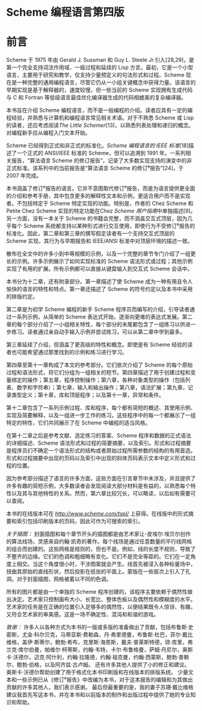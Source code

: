 # Scheme 编程语言第四版

# 前言

Scheme 于 1975 年由 Gerald J. Sussman 和 Guy L. Steele Jr.引入[28,29]，是第一个完全支持词法作用域、一级过程和延续的 Lisp 方言。最初，它是一个小型语言，主要用于研究和教学，仅支持少量预定义的句法形式和过程。Scheme 现在是一种完整的通用编程语言，尽管它仍从一小组关键概念中获得力量。该语言的早期实现是基于解释器的，速度较慢，但一些当前的 Scheme 实现拥有生成代码与 C 和 Fortran 等低级语言最佳优化编译器生成的代码相媲美的复杂编译器。

本书旨在介绍 Scheme 编程语言，而不是一般编程的介绍。读者应具有一定的编程经验，并熟悉与计算机和编程语言常见相关术语。对于不熟悉 Scheme 或 Lisp 的读者，还应考虑阅读*The Little Schemer*[13]，以熟悉列表处理和递归的概念。对编程新手应从编程入门文本开始。

Scheme 已经得到正式和非正式的标准化。*Scheme 编程语言的 IEEE 标准*[18]描述了一个正式的 ANSI/IEEE 标准的 Scheme，但可以追溯到 1991 年。一系列相关报告，“算法语言 Scheme 的修订报告”，记录了大多数实现支持的演变中的非正式标准。该系列中的当前报告是“算法语言 Scheme 的修订⁶报告”[24]，于 2007 年完成。

本书涵盖了修订⁶报告的语言。它并不意图取代修订⁶报告，而是为语言提供更全面的介绍和参考手册，其中包含更多的解释性文本和示例，更适合用户而不是实现者。不包括特定于 Scheme 特定实现的功能。特别是，作者的 Chez Scheme 和 Petite Chez Scheme 实现的特定功能在*Chez Scheme 用户指南*中单独描述[9]。另一方面，没有一本关于 Scheme 的书籍会完整，而不涵盖交互式顶层，因为几乎每个 Scheme 系统都支持以某种形式进行交互使用，即使行为不受修订⁶报告的标准化。因此，第二章和第三章的撰写假定读者有一个支持交互式顶层的 Scheme 实现，其行为与早期报告和 IEEE/ANSI 标准中对顶层环境的描述一致。

散布在全文中的许多小到中等规模的示例，以及一个完整的章节专门介绍了一组更长的示例。许多示例展示了如何实现标准的 Scheme 语法形式或过程；其他示例实现了有用的扩展。所有示例都可以直接从键盘输入到交互式 Scheme 会话中。

本书分为十二章，还有附录部分。第一章描述了使 Scheme 成为一种有用且令人愉快的语言的特性和特点。第一章还描述了 Scheme 的符号约定以及本书中采用的排版约定。

第二章是为初学 Scheme 编程的新手 Scheme 程序员而编写的介绍，引导读者通过一系列示例，从简单的 Scheme 表达式开始，逐渐向更难的表达式发展。第二章的每个部分介绍了一小组相关特性，每个部分的末尾都包含了一组练习以供进一步练习。读者通过亲自动手输入示例并尝试练习，可以从第二章中学到最多。

第三章延续了介绍，但涵盖了更高级的特性和概念。即使是有 Scheme 经验的读者也可能希望通过那里找到的示例和练习进行学习。

第四章至第十一章构成了本文的参考部分。它们依次介绍了 Scheme 的每个原始过程和语法形式，将它们分组为一组相关的短节。第四章描述了用于创建过程和变量绑定的操作；第五章，程序控制操作；第六章，各种对象类型的操作（包括列表、数字和字符串）；第七章，输入和输出操作；第八章，语法扩展；第九章，记录类型定义；第十章，库和顶层程序；以及第十一章，异常和条件。

第十二章包含了一系列示例过程、库和程序，每个都有简短的概述、其使用示例、实现及简要解释，以及一组进一步工作的练习。这些程序中的每一个都展示了一组特定的特性，它们共同展示了在 Scheme 中编程的适当风格。

在第十二章之后是参考文献、选定练习的答案、Scheme 程序和数据的正式语法的详细描述、Scheme 语法形式和过程的简要摘要，以及索引。形式和过程摘要是程序员们不确定一个语法形式的结构或者原始过程所需参数的结构的有用首选。形式和过程摘要中出现的页码以及索引中出现的斜体页码表示文本中定义形式和过程的位置。

因为参考部分描述了语言的许多方面，这些方面在引言章节中未涉及，并且提供了许多有趣的简短示例，大多数读者会发现阅读大部分材料是有益的，以熟悉每个特性以及其与其他特性的关系。然而，第六章比较冗长，可以略读，以后如有需要可以查阅。

本书的在线版本可在 *http://www.scheme.com/tspl/* 上获得。在线版中的形式摘要和索引包括印刷版本的页码，因此可作为可搜索的索引。

*关于插图：* 封面插图和每个章节开头的插图都是由艺术家让-皮埃尔·埃贝尔创作的算法线场，灵感来自约翰·凯奇的著作。每个线场是通过任意数量的平行线网格的组合而创建的。这些网格是规则的，但也不是。例如，线的长度不规则，导致了不整齐的边缘。它们的色调和粗细略有变化。它们不是完全等距的。它们在一定角度上相交。当这个角度很小时，干涉图案就会产生。线首先被浸入各种标量场中，扭曲其原始的直线形状，然后投影在纸张的平面上。蒙版在一些层次上引入了孔洞。对于封面插图，网格被着以不同的色调。

所有的图片都是由一个单独的 Scheme 程序创建的，该程序主要依赖于偶然性做出决定。艺术家只控制画布大小、长宽比、整体色板以及偶然性和模糊度的水平。艺术家的任务是在正确的位置引入足够多的偶然性，以便结果既令人惊讶、有趣，又符合艺术家的审美感。这是一场不确定性、混沌和和谐的游戏。

*致谢：* 许多人以各种方式为本书的一版或多版的准备做出了贡献，包括布鲁斯·史密斯，尤金·科尔贝克，马蒂亚斯·费勒森，丹·弗里德曼，布鲁斯·杜巴，菲尔·戴比维格，盖伊·斯蒂尔，鲍勃·希布，克里斯·海恩斯，戴夫·普莱斯特德，琼·库里，弗兰克·席尔伯曼，帕维尔·柯蒂斯，约翰·韦特，卡尔·布鲁格曼，萨姆·丹尼尔，奥斯卡·沃德尔，迈克·阿什利，约翰·拉隆德，约翰·祖克曼，约翰·西蒙斯，鲍勃·普赖尔，鲍勃·伯格，以及阿齐兹·古卢姆。 还有许多其他人提供了小的修正和建议。 奥斯卡·沃德尔帮助创建了用于格式化本书印刷版和在线版本的排版系统。 少量文本和一些示例已从《修订⁶报告》中改编为本书，对于这本报告的编辑和为其做出贡献的许多其他人，我们表示感谢。 最后但最重要的是，我的妻子苏珊·戴比维格建议我首先写这本书，并在本书和以前版本的制作和出版过程中提供了她的专业知识和帮助。
